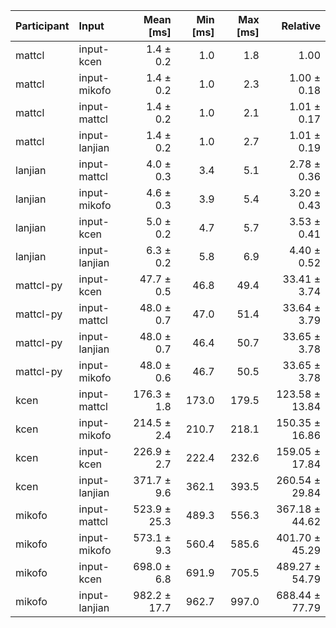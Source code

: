 | Participant | Input | Mean [ms] | Min [ms] | Max [ms] | Relative |
|:---|:---|---:|---:|---:|---:|
| mattcl | input-kcen | 1.4 ± 0.2 | 1.0 | 1.8 | 1.00 |
| mattcl | input-mikofo | 1.4 ± 0.2 | 1.0 | 2.3 | 1.00 ± 0.18 |
| mattcl | input-mattcl | 1.4 ± 0.2 | 1.0 | 2.1 | 1.01 ± 0.17 |
| mattcl | input-lanjian | 1.4 ± 0.2 | 1.0 | 2.7 | 1.01 ± 0.19 |
| lanjian | input-mattcl | 4.0 ± 0.3 | 3.4 | 5.1 | 2.78 ± 0.36 |
| lanjian | input-mikofo | 4.6 ± 0.3 | 3.9 | 5.4 | 3.20 ± 0.43 |
| lanjian | input-kcen | 5.0 ± 0.2 | 4.7 | 5.7 | 3.53 ± 0.41 |
| lanjian | input-lanjian | 6.3 ± 0.2 | 5.8 | 6.9 | 4.40 ± 0.52 |
| mattcl-py | input-kcen | 47.7 ± 0.5 | 46.8 | 49.4 | 33.41 ± 3.74 |
| mattcl-py | input-mattcl | 48.0 ± 0.7 | 47.0 | 51.4 | 33.64 ± 3.79 |
| mattcl-py | input-lanjian | 48.0 ± 0.7 | 46.4 | 50.7 | 33.65 ± 3.78 |
| mattcl-py | input-mikofo | 48.0 ± 0.6 | 46.7 | 50.5 | 33.65 ± 3.78 |
| kcen | input-mattcl | 176.3 ± 1.8 | 173.0 | 179.5 | 123.58 ± 13.84 |
| kcen | input-mikofo | 214.5 ± 2.4 | 210.7 | 218.1 | 150.35 ± 16.86 |
| kcen | input-kcen | 226.9 ± 2.7 | 222.4 | 232.6 | 159.05 ± 17.84 |
| kcen | input-lanjian | 371.7 ± 9.6 | 362.1 | 393.5 | 260.54 ± 29.84 |
| mikofo | input-mattcl | 523.9 ± 25.3 | 489.3 | 556.3 | 367.18 ± 44.62 |
| mikofo | input-mikofo | 573.1 ± 9.3 | 560.4 | 585.6 | 401.70 ± 45.29 |
| mikofo | input-kcen | 698.0 ± 6.8 | 691.9 | 705.5 | 489.27 ± 54.79 |
| mikofo | input-lanjian | 982.2 ± 17.7 | 962.7 | 997.0 | 688.44 ± 77.79 |
